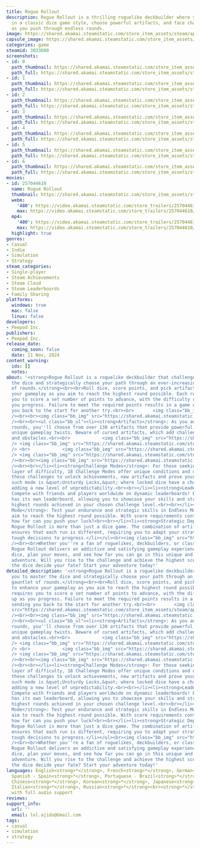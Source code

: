 ```yaml
---
title: Rogue Rollout
description: Rogue Rollout is a thrilling roguelike deckbuilder where you score points
  in a classic dice game style, choose powerful artifacts, and face challenging obstacles
  as you push through endless rounds.
image: https://shared.akamai.steamstatic.com/store_item_assets/steam/apps/3033600/header.jpg?t=1731328998
capsule_image: https://shared.akamai.steamstatic.com/store_item_assets/steam/apps/3033600/capsule_231x87.jpg?t=1731328998
categories: game
steamid: 3033600
screenshots:
- id: 0
  path_thumbnail: https://shared.akamai.steamstatic.com/store_item_assets/steam/apps/3033600/ss_483d8c999945d40415e21a2314ab26ceb8ffc2d2.600x338.jpg?t=1731328998
  path_full: https://shared.akamai.steamstatic.com/store_item_assets/steam/apps/3033600/ss_483d8c999945d40415e21a2314ab26ceb8ffc2d2.1920x1080.jpg?t=1731328998
- id: 1
  path_thumbnail: https://shared.akamai.steamstatic.com/store_item_assets/steam/apps/3033600/ss_c948d7c3514d84b4b24e776297634a79cc63b607.600x338.jpg?t=1731328998
  path_full: https://shared.akamai.steamstatic.com/store_item_assets/steam/apps/3033600/ss_c948d7c3514d84b4b24e776297634a79cc63b607.1920x1080.jpg?t=1731328998
- id: 2
  path_thumbnail: https://shared.akamai.steamstatic.com/store_item_assets/steam/apps/3033600/ss_94166e461d3df4d7ab90d27fb94e99626172efe3.600x338.jpg?t=1731328998
  path_full: https://shared.akamai.steamstatic.com/store_item_assets/steam/apps/3033600/ss_94166e461d3df4d7ab90d27fb94e99626172efe3.1920x1080.jpg?t=1731328998
- id: 3
  path_thumbnail: https://shared.akamai.steamstatic.com/store_item_assets/steam/apps/3033600/ss_78eb5dbc0d60716be90d7300c386dcc660050277.600x338.jpg?t=1731328998
  path_full: https://shared.akamai.steamstatic.com/store_item_assets/steam/apps/3033600/ss_78eb5dbc0d60716be90d7300c386dcc660050277.1920x1080.jpg?t=1731328998
- id: 4
  path_thumbnail: https://shared.akamai.steamstatic.com/store_item_assets/steam/apps/3033600/ss_8dc087db2c4a340a803c577d5cedfc81ca525e63.600x338.jpg?t=1731328998
  path_full: https://shared.akamai.steamstatic.com/store_item_assets/steam/apps/3033600/ss_8dc087db2c4a340a803c577d5cedfc81ca525e63.1920x1080.jpg?t=1731328998
- id: 5
  path_thumbnail: https://shared.akamai.steamstatic.com/store_item_assets/steam/apps/3033600/ss_419b7ddeb0038d3b9fbeb8643297cff158ec79f6.600x338.jpg?t=1731328998
  path_full: https://shared.akamai.steamstatic.com/store_item_assets/steam/apps/3033600/ss_419b7ddeb0038d3b9fbeb8643297cff158ec79f6.1920x1080.jpg?t=1731328998
- id: 6
  path_thumbnail: https://shared.akamai.steamstatic.com/store_item_assets/steam/apps/3033600/ss_b60063c5b2b3c86f14dba6519646a18a5067e768.600x338.jpg?t=1731328998
  path_full: https://shared.akamai.steamstatic.com/store_item_assets/steam/apps/3033600/ss_b60063c5b2b3c86f14dba6519646a18a5067e768.1920x1080.jpg?t=1731328998
movies:
- id: 257044610
  name: Rogue Rollout
  thumbnail: https://shared.akamai.steamstatic.com/store_item_assets/steam/apps/257044610/movie.293x165.jpg?t=1723815535
  webm:
    '480': https://video.akamai.steamstatic.com/store_trailers/257044610/movie480_vp9.webm?t=1723815535
    max: https://video.akamai.steamstatic.com/store_trailers/257044610/movie_max_vp9.webm?t=1723815535
  mp4:
    '480': https://video.akamai.steamstatic.com/store_trailers/257044610/movie480.mp4?t=1723815535
    max: https://video.akamai.steamstatic.com/store_trailers/257044610/movie_max.mp4?t=1723815535
  highlight: true
genres:
- Casual
- Indie
- Simulation
- Strategy
steam_categories:
- Single-player
- Steam Achievements
- Steam Cloud
- Steam Leaderboards
- Family Sharing
platforms:
  windows: true
  mac: false
  linux: false
developers:
- Peepod Inc.
publishers:
- Peepod Inc.
release_date:
  coming_soon: false
  date: 11 Nov, 2024
content_warning:
  ids: []
  notes:
about: '<strong>Rogue Rollout is a roguelike deckbuilder that challenges you to master
  the dice and strategically choose your path through an ever-increasing gauntlet
  of rounds.</strong><br><br>Roll dice, score points, and pick artifacts to enhance
  your gameplay as you aim to reach the highest round possible. Each round requires
  you to score a set number of points to advance, with the difficulty ramping up as
  you progress. Failure to meet the required points results in a game over, sending
  you back to the start for another try.<br><br>       <img class="bb_img" src="https://shared.akamai.steamstatic.com/store_item_assets/steam/apps/3033600/extras/Dice_2.gif?t=1731328998"
  /><br><br><img class="bb_img" src="https://shared.akamai.steamstatic.com/store_item_assets/steam/apps/3033600/extras/StoreHeader.png?t=1731328998"
  /><br><br><ul class="bb_ul"><li><strong>Artifacts</strong>: As you advance through
  rounds, you''ll choose from over 130 artifacts that provide powerful bonuses and
  unique gameplay twists. Beware of cursed artifacts, which add challenging restrictions
  and obstacles.<br><br>            <img class="bb_img" src="https://shared.akamai.steamstatic.com/store_item_assets/steam/apps/3033600/extras/FirstToStrike2.gif?t=1731328998"
  /> <img class="bb_img" src="https://shared.akamai.steamstatic.com/store_item_assets/steam/apps/3033600/extras/enhancedPenta4.gif?t=1731328998"
  /> <br>            <img class="bb_img" src="https://shared.akamai.steamstatic.com/store_item_assets/steam/apps/3033600/extras/EnhancedTriple.gif?t=1731328998"
  /> <img class="bb_img" src="https://shared.akamai.steamstatic.com/store_item_assets/steam/apps/3033600/extras/HexagonHoldup.gif?t=1731328998"
  /><br><br><img class="bb_img" src="https://shared.akamai.steamstatic.com/store_item_assets/steam/apps/3033600/extras/StoreHeader3.png?t=1731328998"
  /><br><br></li><li><strong>Challenge Modes</strong>: For those seeking an extra
  layer of difficulty, 18 Challenge Modes offer unique conditions and obstacles. Overcome
  these challenges to unlock achievements, new artifacts and prove your mastery. One
  such mode is &quot;Unsturdy Locks,&quot; where locked dice have a chance to reroll,
  adding a new level of unpredictability.<br><br></li><li><strong>Leaderboard</strong>:
  Compete with friends and players worldwide on dynamic leaderboards! Each game difficulty
  has its own leaderboard, allowing you to showcase your skills and strive for the
  highest rounds achieved in your chosen challenge level.<br><br></li><li><strong>Endless
  Mode</strong>: Test your endurance and strategic skills in Endless Mode, where you
  aim to reach the highest round possible. With score requirements continually increasing,
  how far can you push your luck?<br><br></li><li><strong>Strategic Depth</strong>:
  Rogue Rollout is more than just a dice game. The combination of artifacts and obstacles
  ensures that each run is different, requiring you to adapt your strategy and make
  tough decisions to progress.</li></ul><br><img class="bb_img" src="https://shared.akamai.steamstatic.com/store_item_assets/steam/apps/3033600/extras/StoreHeader4.png?t=1731328998"
  /><br><br>Whether you''re a fan of roguelikes, deckbuilders, or classic dice games,
  Rogue Rollout delivers an addictive and satisfying gameplay experience. Roll your
  dice, plan your moves, and see how far you can go in this unique and challenging
  adventure. Will you rise to the challenge and achieve the highest score, or will
  the dice decide your fate? Start your adventure today!'
detailed_description: '<strong>Rogue Rollout is a roguelike deckbuilder that challenges
  you to master the dice and strategically choose your path through an ever-increasing
  gauntlet of rounds.</strong><br><br>Roll dice, score points, and pick artifacts
  to enhance your gameplay as you aim to reach the highest round possible. Each round
  requires you to score a set number of points to advance, with the difficulty ramping
  up as you progress. Failure to meet the required points results in a game over,
  sending you back to the start for another try.<br><br>       <img class="bb_img"
  src="https://shared.akamai.steamstatic.com/store_item_assets/steam/apps/3033600/extras/Dice_2.gif?t=1731328998"
  /><br><br><img class="bb_img" src="https://shared.akamai.steamstatic.com/store_item_assets/steam/apps/3033600/extras/StoreHeader.png?t=1731328998"
  /><br><br><ul class="bb_ul"><li><strong>Artifacts</strong>: As you advance through
  rounds, you''ll choose from over 130 artifacts that provide powerful bonuses and
  unique gameplay twists. Beware of cursed artifacts, which add challenging restrictions
  and obstacles.<br><br>            <img class="bb_img" src="https://shared.akamai.steamstatic.com/store_item_assets/steam/apps/3033600/extras/FirstToStrike2.gif?t=1731328998"
  /> <img class="bb_img" src="https://shared.akamai.steamstatic.com/store_item_assets/steam/apps/3033600/extras/enhancedPenta4.gif?t=1731328998"
  /> <br>            <img class="bb_img" src="https://shared.akamai.steamstatic.com/store_item_assets/steam/apps/3033600/extras/EnhancedTriple.gif?t=1731328998"
  /> <img class="bb_img" src="https://shared.akamai.steamstatic.com/store_item_assets/steam/apps/3033600/extras/HexagonHoldup.gif?t=1731328998"
  /><br><br><img class="bb_img" src="https://shared.akamai.steamstatic.com/store_item_assets/steam/apps/3033600/extras/StoreHeader3.png?t=1731328998"
  /><br><br></li><li><strong>Challenge Modes</strong>: For those seeking an extra
  layer of difficulty, 18 Challenge Modes offer unique conditions and obstacles. Overcome
  these challenges to unlock achievements, new artifacts and prove your mastery. One
  such mode is &quot;Unsturdy Locks,&quot; where locked dice have a chance to reroll,
  adding a new level of unpredictability.<br><br></li><li><strong>Leaderboard</strong>:
  Compete with friends and players worldwide on dynamic leaderboards! Each game difficulty
  has its own leaderboard, allowing you to showcase your skills and strive for the
  highest rounds achieved in your chosen challenge level.<br><br></li><li><strong>Endless
  Mode</strong>: Test your endurance and strategic skills in Endless Mode, where you
  aim to reach the highest round possible. With score requirements continually increasing,
  how far can you push your luck?<br><br></li><li><strong>Strategic Depth</strong>:
  Rogue Rollout is more than just a dice game. The combination of artifacts and obstacles
  ensures that each run is different, requiring you to adapt your strategy and make
  tough decisions to progress.</li></ul><br><img class="bb_img" src="https://shared.akamai.steamstatic.com/store_item_assets/steam/apps/3033600/extras/StoreHeader4.png?t=1731328998"
  /><br><br>Whether you''re a fan of roguelikes, deckbuilders, or classic dice games,
  Rogue Rollout delivers an addictive and satisfying gameplay experience. Roll your
  dice, plan your moves, and see how far you can go in this unique and challenging
  adventure. Will you rise to the challenge and achieve the highest score, or will
  the dice decide your fate? Start your adventure today!'
languages: English<strong>*</strong>, French<strong>*</strong>, German<strong>*</strong>,
  Spanish - Spain<strong>*</strong>, Portuguese - Brazil<strong>*</strong>, Simplified
  Chinese<strong>*</strong>, Korean<strong>*</strong>, Japanese<strong>*</strong>,
  Italian<strong>*</strong>, Russian<strong>*</strong><br><strong>*</strong>languages
  with full audio support
reviews:
support_info:
  url: ''
  email: lol.ajido@Gmail.com
tags:
- casual
- simulation
- strategy
---
```


